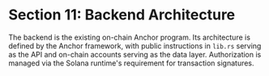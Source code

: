 # Section 11: Backend Architecture

The backend is the existing on-chain Anchor program. Its architecture is defined by the Anchor framework, with public instructions in `lib.rs` serving as the API and on-chain accounts serving as the data layer. Authorization is managed via the Solana runtime's requirement for transaction signatures.
